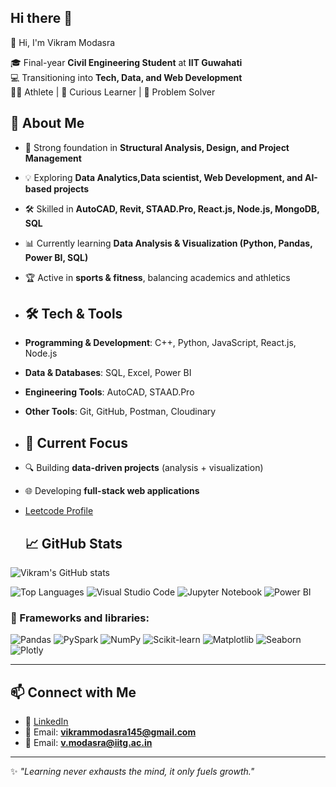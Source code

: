 ## Hi there 👋
👋 Hi, I'm Vikram Modasra  

🎓 Final-year **Civil Engineering Student** at **IIT Guwahati**  
💻 Transitioning into **Tech, Data, and Web Development**  
🏋️‍♂️ Athlete | 🎯 Curious Learner | 🚀 Problem Solver  

 ## 🌟 About Me  
- 🔬 Strong foundation in **Structural Analysis, Design, and Project Management**  
- 💡 Exploring **Data Analytics,Data scientist, Web Development, and AI-based projects**  
- 🛠️ Skilled in **AutoCAD, Revit, STAAD.Pro, React.js, Node.js, MongoDB, SQL**  
- 📊 Currently learning **Data Analysis & Visualization (Python, Pandas, Power BI, SQL)**  
- 🏆 Active in **sports & fitness**, balancing academics and athletics

- ## 🛠️ Tech & Tools  
- **Programming & Development**: C++, Python, JavaScript, React.js, Node.js  
- **Data & Databases**: SQL, Excel, Power BI  
- **Engineering Tools**: AutoCAD, STAAD.Pro  
- **Other Tools**: Git, GitHub, Postman, Cloudinary
  
- ## 📌 Current Focus  
- 🔍 Building **data-driven projects** (analysis + visualization)  
- 🌐 Developing **full-stack web applications**
- [Leetcode Profile](https://leetcode.com/u/alphabet09/)

  ## 📈 GitHub Stats  
![Vikram's GitHub stats](https://github-readme-stats.vercel.app/api?username=vikram-0912&show_icons=true&theme=tokyonight)  

![Top Languages](https://github-readme-stats.vercel.app/api/top-langs/?username=vikram-0912&layout=compact&theme=tokyonight) 
 ![Visual Studio Code](https://img.shields.io/badge/-VSCode-007ACC?style=for-the-badge&logo=visual-studio-code)
![Jupyter Notebook](https://img.shields.io/badge/-Jupyter-F37626?style=for-the-badge&logo=jupyter)
![Power BI](https://img.shields.io/badge/-PowerBI-F2C811?style=for-the-badge&logo=powerbi)
### 🧰 Frameworks and libraries:
![Pandas](https://img.shields.io/badge/-Pandas-150458?style=for-the-badge&logo=pandas)
![PySpark](https://img.shields.io/badge/-PySpark-E25A1C?style=for-the-badge&logo=apachespark)
![NumPy](https://img.shields.io/badge/-NumPy-013243?style=for-the-badge&logo=numpy)
![Scikit-learn](https://img.shields.io/badge/-Scikit%20Learn-F7931E?style=for-the-badge&logo=scikit-learn)
![Matplotlib](https://img.shields.io/badge/-Matplotlib-11557C?style=for-the-badge&logo=matplotlib)
![Seaborn](https://img.shields.io/badge/-Seaborn-9BA3E4?style=for-the-badge&logo=python)
![Plotly](https://img.shields.io/badge/-Plotly-3F4F75?style=for-the-badge&logo=plotly)

---

## 📫 Connect with Me  
- 🔗 [LinkedIn](https://www.linkedin.com/in/vikram-modasra)  
- 📧 Email: **vikrammodasra145@gmail.com**  
- 📧 Email: **v.modasra@iitg.ac.in**  

---
✨ *"Learning never exhausts the mind, it only fuels growth."*  
